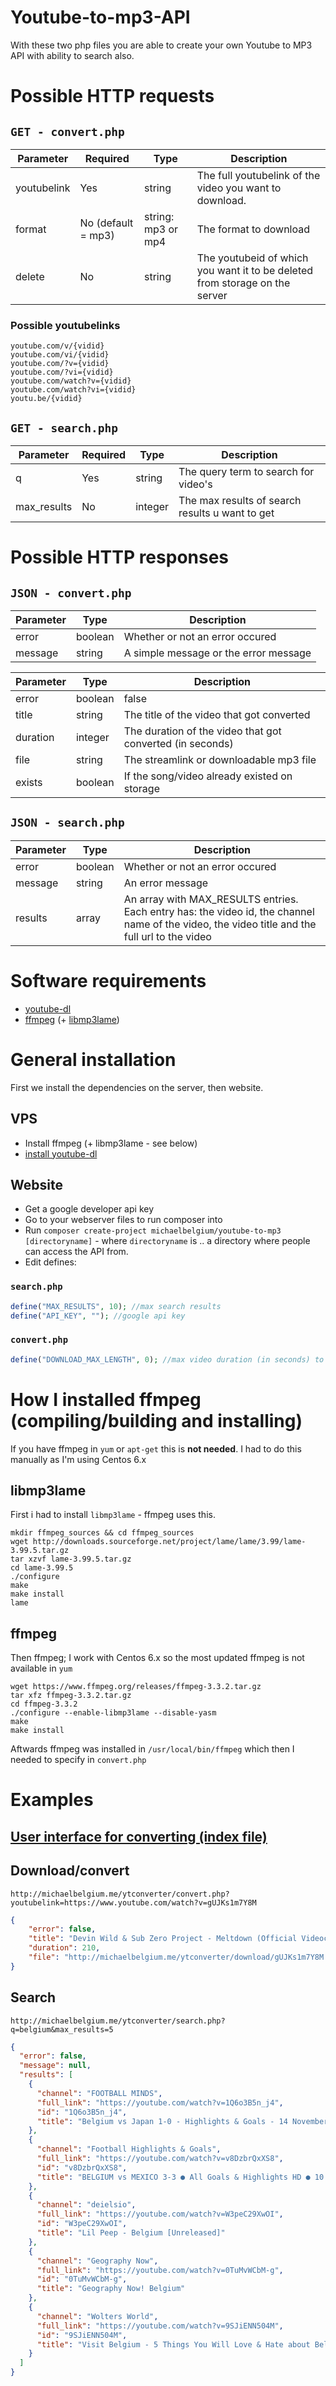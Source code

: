 # Youtube-to-mp3-API

With these two php files you are able to create your own Youtube to MP3 API with ability to search also.

# Possible HTTP requests

## `GET - convert.php`

| Parameter		| Required	| Type | Description |
|-----------|----------|-------------|-------------|
| youtubelink	| Yes	| string |  The full youtubelink of the video you want to download. |
| format | No (default = mp3) | string: mp3 or mp4 | The format to download |
| delete | No | string | The youtubeid of which you want it to be deleted from storage on the server |

### __Possible youtubelinks__
```
youtube.com/v/{vidid}
youtube.com/vi/{vidid}
youtube.com/?v={vidid}
youtube.com/?vi={vidid}
youtube.com/watch?v={vidid}
youtube.com/watch?vi={vidid}
youtu.be/{vidid}
```

## `GET - search.php`

| Parameter		| Required	| Type | Description |
|-----------|----------|-------------|-------------|
| q	| Yes	| string | The query term to search for video's |
| max_results | No | integer | The max results of search results u want to get |

# Possible HTTP responses

## `JSON - convert.php`

| Parameter		|Type | Description |
|-----------|-------------|-------------|
| error	| boolean	| Whether or not an error occured |
| message	| string	| A simple message or the error message |


| Parameter		|Type | Description |
|-----------|-------------|-------------|
| error	| boolean	| false |
| title	| string	| The title of the video that got converted |
| duration	| integer	| The duration of the video that got converted (in seconds) |
| file	| string	| The streamlink or downloadable mp3 file |
| exists | boolean | If the song/video already existed on storage |

## `JSON - search.php`

| Parameter		|Type | Description |
|-----------|-------------|-------------|
| error	| boolean	| Whether or not an error occured |
| message	| string	| An error message |
| results	| array	| An array with MAX_RESULTS entries. Each entry has: the video id, the channel name of the video, the video title and the full url to the video |

# Software requirements

* [youtube-dl](https://rg3.github.io/youtube-dl/)
* [ffmpeg](https://www.ffmpeg.org/) (+ [libmp3lame](http://lame.sourceforge.net/))

# General installation

First we install the dependencies on the server, then website.

## VPS

* Install ffmpeg (+ libmp3lame - see below)
* [install youtube-dl](https://rg3.github.io/youtube-dl/download.html)

## Website

* Get a google developer api key
* Go to your webserver files to run composer into
* Run `composer create-project michaelbelgium/youtube-to-mp3 [directoryname]` - where `directoryname` is .. a directory where people can access the API from.
* Edit defines:

### `search.php`
```PHP
define("MAX_RESULTS", 10); //max search results
define("API_KEY", ""); //google api key
```

### `convert.php`

```PHP
define("DOWNLOAD_MAX_LENGTH", 0); //max video duration (in seconds) to be able to download, set to 0 to disable
```

# How I installed ffmpeg (compiling/building and installing)

If you have ffmpeg in `yum` or `apt-get` this is **not needed**. I had to do this manually as I'm using Centos 6.x 

## libmp3lame

First i had to install `libmp3lame` - ffmpeg uses this.

```
mkdir ffmpeg_sources && cd ffmpeg_sources
wget http://downloads.sourceforge.net/project/lame/lame/3.99/lame-3.99.5.tar.gz
tar xzvf lame-3.99.5.tar.gz
cd lame-3.99.5
./configure
make
make install
lame
```

## ffmpeg

Then ffmpeg; I work with Centos 6.x so the most updated ffmpeg is not available in `yum`

```
wget https://www.ffmpeg.org/releases/ffmpeg-3.3.2.tar.gz
tar xfz ffmpeg-3.3.2.tar.gz
cd ffmpeg-3.3.2
./configure --enable-libmp3lame --disable-yasm
make
make install
```

Aftwards ffmpeg was installed in `/usr/local/bin/ffmpeg` which then I needed to specify in `convert.php`

# Examples

## [User interface for converting (index file)](http://michaelbelgium.me/ytconverter/)

## Download/convert
`http://michaelbelgium.me/ytconverter/convert.php?youtubelink=https://www.youtube.com/watch?v=gUJKs1m7Y8M`

```JSON
{
	"error": false,
	"title": "Devin Wild & Sub Zero Project - Meltdown (Official Videoclip)",
	"duration": 210,
	"file": "http://michaelbelgium.me/ytconverter/download/gUJKs1m7Y8M.mp3"
}
```

## Search

`http://michaelbelgium.me/ytconverter/search.php?q=belgium&max_results=5`

```JSON
{
  "error": false,
  "message": null,
  "results": [
    {
      "channel": "FOOTBALL MINDS",
      "full_link": "https://youtube.com/watch?v=1Q6o3B5n_j4",
      "id": "1Q6o3B5n_j4",
      "title": "Belgium vs Japan 1-0 - Highlights & Goals - 14 November 2017"
    },
    {
      "channel": "Football Highlights & Goals",
      "full_link": "https://youtube.com/watch?v=v8DzbrQxXS8",
      "id": "v8DzbrQxXS8",
      "title": "BELGIUM vs MEXICO 3-3 ● All Goals & Highlights HD ● 10 Nov 2017 - FRIENDLY"
    },
    {
      "channel": "deielsio",
      "full_link": "https://youtube.com/watch?v=W3peC29XwOI",
      "id": "W3peC29XwOI",
      "title": "Lil Peep - Belgium [Unreleased]"
    },
    {
      "channel": "Geography Now",
      "full_link": "https://youtube.com/watch?v=0TuMvWCbM-g",
      "id": "0TuMvWCbM-g",
      "title": "Geography Now! Belgium"
    },
    {
      "channel": "Wolters World",
      "full_link": "https://youtube.com/watch?v=9SJiENN504M",
      "id": "9SJiENN504M",
      "title": "Visit Belgium - 5 Things You Will Love & Hate about Belgium"
    }
  ]
}
```